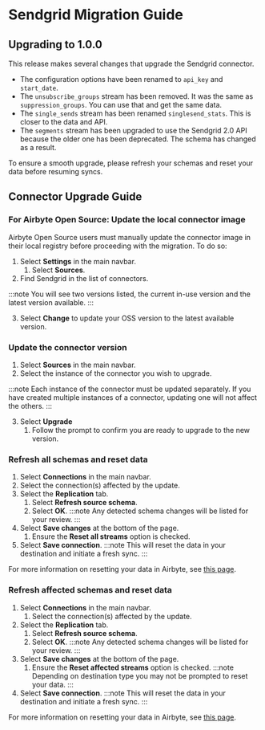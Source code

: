 # Sendgrid Migration Guide

## Upgrading to 1.0.0

This release makes several changes that upgrade the Sendgrid connector.
  
* The configuration options have been renamed to `api_key` and `start_date`.
* The `unsubscribe_groups` stream has been removed. It was the same as `suppression_groups`. You can use that and get the same data.
* The `single_sends` stream has been renamed `singlesend_stats`. This is closer to the data and API.
* The `segments` stream has been upgraded to use the Sendgrid 2.0 API because the older one has been deprecated. The schema has changed as a result.

To ensure a smooth upgrade, please refresh your schemas and reset your data before resuming syncs.

## Connector Upgrade Guide

### For Airbyte Open Source: Update the local connector image

Airbyte Open Source users must manually update the connector image in their local registry before proceeding with the migration. To do so:

1. Select **Settings** in the main navbar.
    1. Select **Sources**.
2. Find Sendgrid in the list of connectors. 

:::note
You will see two versions listed, the current in-use version and the latest version available.
::: 

3. Select **Change** to update your OSS version to the latest available version.

### Update the connector version

1. Select **Sources** in the main navbar. 
2. Select the instance of the connector you wish to upgrade.

:::note
Each instance of the connector must be updated separately. If you have created multiple instances of a connector, updating one will not affect the others.
:::

3. Select **Upgrade**
    1. Follow the prompt to confirm you are ready to upgrade to the new version.


### Refresh all schemas and reset data

1. Select **Connections** in the main navbar.
2. Select the connection(s) affected by the update.
3. Select the **Replication** tab. 
    1. Select **Refresh source schema**.
    2. Select **OK**.
:::note
Any detected schema changes will be listed for your review.
:::
4. Select **Save changes** at the bottom of the page. 
    1. Ensure the **Reset all streams** option is checked.
5. Select **Save connection**. 
:::note
This will reset the data in your destination and initiate a fresh sync.
:::

For more information on resetting your data in Airbyte, see [this page](https://docs.airbyte.com/operator-guides/reset).


### Refresh affected schemas and reset data

1. Select **Connections** in the main navbar.
    1. Select the connection(s) affected by the update.
2. Select the **Replication** tab.
    1. Select **Refresh source schema**.
    2. Select **OK**.
:::note
Any detected schema changes will be listed for your review.
:::
3. Select **Save changes** at the bottom of the page.
    1. Ensure the **Reset affected streams** option is checked.
:::note
Depending on destination type you may not be prompted to reset your data.
:::
4. Select **Save connection**. 
:::note
This will reset the data in your destination and initiate a fresh sync.
:::

For more information on resetting your data in Airbyte, see [this page](https://docs.airbyte.com/operator-guides/reset).

